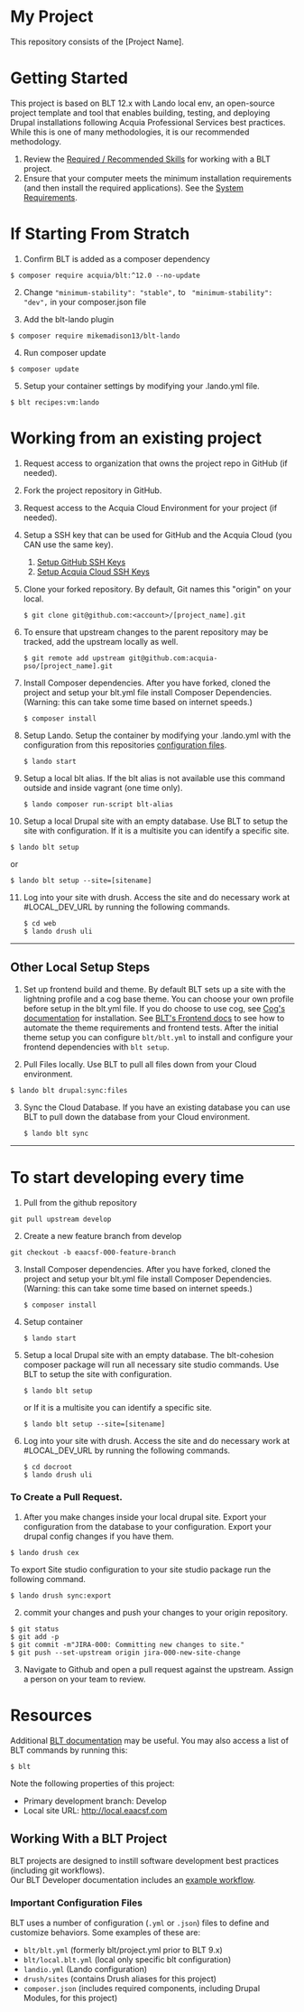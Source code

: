 # My Project
This repository consists of the [Project Name].

# Getting Started
This project is based on BLT 12.x with Lando local env, an open-source project template and tool that enables building, testing, and deploying Drupal installations following Acquia Professional Services best practices. While this is one of many methodologies, it is our recommended methodology.

1. Review the [Required / Recommended Skills](https://docs.acquia.com/blt/developer/skills/) for working with a BLT project.
2. Ensure that your computer meets the minimum installation requirements (and then install the required applications). See the [System Requirements](https://docs.acquia.com/blt/install/).

# If Starting From Stratch 
1. Confirm BLT is added as a composer dependency 
```
$ composer require acquia/blt:^12.0 --no-update
```
2. Change `"minimum-stability": "stable",` to ` "minimum-stability": "dev",` in your composer.json file

3. Add the blt-lando plugin
```
$ composer require mikemadison13/blt-lando
```
4. Run composer update 
```
$ composer update
```
5. Setup your container settings by modifying your .lando.yml file. 
```
$ blt recipes:vm:lando
```


# Working from an existing project
1. Request access to organization that owns the project repo in GitHub (if needed).
2. Fork the project repository in GitHub.
3. Request access to the Acquia Cloud Environment for your project (if needed).
4. Setup a SSH key that can be used for GitHub and the Acquia Cloud (you CAN use the same key).
    1. [Setup GitHub SSH Keys](https://help.github.com/articles/adding-a-new-ssh-key-to-your-github-account/)
    2. [Setup Acquia Cloud SSH Keys](https://docs.acquia.com/acquia-cloud/ssh/generate)
5. Clone your forked repository. By default, Git names this "origin" on your local.
    ```
    $ git clone git@github.com:<account>/[project_name].git
    ```
6. To ensure that upstream changes to the parent repository may be tracked, add the upstream locally as well.
    ```
    $ git remote add upstream git@github.com:acquia-pso/[project_name].git
    ```

7. Install Composer dependencies.
After you have forked, cloned the project and setup your blt.yml file install Composer Dependencies. (Warning: this can take some time based on internet speeds.)
    ```
    $ composer install
    ```
8. Setup Lando.
Setup the container by modifying your .lando.yml  with the configuration from this repositories [configuration files](#important-configuration-files).

    ```
    $ lando start
    ```

9. Setup a local blt alias.
If the blt alias is not available use this command outside and inside vagrant (one time only).
    ```
    $ lando composer run-script blt-alias
    ```

10. Setup a local Drupal site with an empty database.
Use BLT to setup the site with configuration.  If it is a multisite you can identify a specific site.
   ```
   $ lando blt setup
   ```
   or
   ```
   $ lando blt setup --site=[sitename]
   ```

11. Log into your site with drush.
Access the site and do necessary work at #LOCAL_DEV_URL by running the following commands.
    ```
    $ cd web
    $ lando drush uli
    ```

---
## Other Local Setup Steps

1. Set up frontend build and theme.
By default BLT sets up a site with the lightning profile and a cog base theme. You can choose your own profile before setup in the blt.yml file. If you do choose to use cog, see [Cog's documentation](https://github.com/acquia-pso/cog/blob/8.x-1.x/STARTERKIT/README.md#create-cog-sub-theme) for installation.
See [BLT's Frontend docs](https://docs.acquia.com/blt/developer/frontend/) to see how to automate the theme requirements and frontend tests.
After the initial theme setup you can configure `blt/blt.yml` to install and configure your frontend dependencies with `blt setup`.

2. Pull Files locally.
Use BLT to pull all files down from your Cloud environment.

  ```
  $ lando blt drupal:sync:files
  ```

3. Sync the Cloud Database.
If you have an existing database you can use BLT to pull down the database from your Cloud environment.
   ```
   $ lando blt sync
   ```

---
# To start developing every time 

1. Pull from the github repository 
```
git pull upstream develop
```

2. Create a new feature branch from develop
```
git checkout -b eaacsf-000-feature-branch
```

3. Install Composer dependencies.
After you have forked, cloned the project and setup your blt.yml file install Composer Dependencies. (Warning: this can take some time based on internet speeds.)
    ```
    $ composer install
    ```
4. Setup container 

    ```
    $ lando start
    ```

5. Setup a local Drupal site with an empty database. The blt-cohesion composer package will run all necessary site studio commands. 
Use BLT to setup the site with configuration.
   ```
   $ lando blt setup
   ```
   or  If it is a multisite you can identify a specific site.
   ```
   $ lando blt setup --site=[sitename]
   ```

7. Log into your site with drush.
Access the site and do necessary work at #LOCAL_DEV_URL by running the following commands.
    ```
    $ cd docroot
    $ lando drush uli
    ```
    


### To Create a Pull Request. 

1. After you make changes inside your local drupal site. Export your configuration from the database to your configuration. 
 Export your drupal config changes if you have them. 
 ```
$ lando drush cex
```
To export Site studio configuration to your site studio package run the following command.
 ```
$ lando drush sync:export
```

2. commit your changes and push your changes to your origin repository. 
```
$ git status
$ git add -p
$ git commit -m"JIRA-000: Committing new changes to site."
$ git push --set-upstream origin jira-000-new-site-change
```

3. Navigate to Github and open a pull request against the upstream. Assign a person on your team to review.
  


# Resources

Additional [BLT documentation](https://docs.acquia.com/blt/) may be useful. You may also access a list of BLT commands by running this:
```
$ blt
```

Note the following properties of this project:
* Primary development branch: Develop
* Local site URL: http://local.eaacsf.com

## Working With a BLT Project
BLT projects are designed to instill software development best practices (including git workflows). \
Our BLT Developer documentation includes an [example workflow](https://docs.acquia.com/blt/developer/dev-workflow/).

### Important Configuration Files
BLT uses a number of configuration (`.yml` or `.json`) files to define and customize behaviors. Some examples of these are:

* `blt/blt.yml` (formerly blt/project.yml prior to BLT 9.x)
* `blt/local.blt.yml` (local only specific blt configuration)
* `landio.yml` (Lando configuration)
* `drush/sites` (contains Drush aliases for this project)
* `composer.json` (includes required components, including Drupal Modules, for this project)
